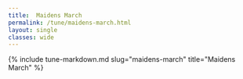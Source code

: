 ```yaml
---
title:  Maidens March
permalink: /tune/maidens-march.html
layout: single
classes: wide
---
```

{% include tune-markdown.md slug="maidens-march" title="Maidens March" %}
